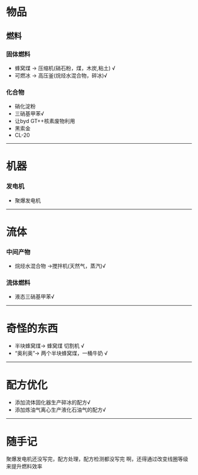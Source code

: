 # 物品
## 燃料
### 固体燃料
- 蜂窝煤 -> 压缩机(硝石粉，煤，木炭,粘土) √
- 可燃冰 -> 高压釜(烷烃水混合物，碎冰)√

### 化合物
- 硝化淀粉
- 三硝基甲苯√
- 让byd GT++核素废物利用
- 黑索金
- CL-20
***
# 机器
### 发电机
- 聚爆发电机
***
# 流体
### 中间产物
- 烷烃水混合物 ->搅拌机(天然气，蒸汽)√

### 流体燃料
- 液态三硝基甲苯√

***

# 奇怪的东西
- 半块蜂窝煤-> 蜂窝煤  切割机 √
- “奥利奥”-> 两个半块蜂窝煤，一桶牛奶 √

***
# 配方优化
- 添加流体固化器生产碎冰的配方√
- 添加炼油气离心生产液化石油气的配方√

***
# 随手记
聚爆发电机还没写完，配方处理，配方检测都没写完
啊，还得通过改变线圈等级来提升燃料效率
